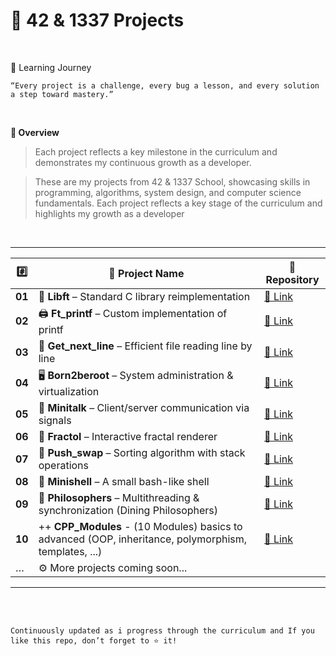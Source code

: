 
# 🚀 42 & 1337 Projects  


<br>

🌱 Learning Journey

    “Every project is a challenge, every bug a lesson, and every solution a step toward mastery.”

<br>

**📖 Overview**


>Each project reflects a key milestone in the curriculum and demonstrates my continuous growth as a developer.


> These are my projects from 42 & 1337 School, showcasing skills in programming, algorithms, system design, and computer science fundamentals. Each project reflects a key stage of the curriculum and highlights my growth as a developer


<br>

---

| #️⃣ | 📂 Project Name | 🔗 Repository |
|----|-----------------|----------------|
| **01** | 🧰 **Libft** – Standard C library reimplementation |[🔗 Link ](https://github.com/achnouri/libft) |
| **02** | 🖨️ **Ft_printf** – Custom implementation of printf | [🔗 Link ](https://github.com/achnouri/ft_printf) |
| **03** | 📜 **Get_next_line** – Efficient file reading line by line | [🔗 Link ](https://github.com/achnouri/get_next_line) |
| **04** | 🖥️ **Born2beroot** – System administration & virtualization | [🔗 Link ](https://github.com/achnouri/Born2beroot) |
| **05** | 📡 **Minitalk** – Client/server communication via signals | [🔗 Link ](https://github.com/achnouri/Minitalk) |
| **06** | 🎨 **Fractol** – Interactive fractal renderer | [🔗 Link ](https://github.com/achnouri/Fractol) |
| **07** | 🔄 **Push_swap** – Sorting algorithm with stack operations | [🔗 Link ](https://github.com/achnouri/Push_swap) |
| **08** | 🐚 **Minishell** – A small bash-like shell | [🔗 Link ](https://github.com/achnouri/minishell-master) |
| **09** | 🤝 **Philosophers** – Multithreading & synchronization (Dining Philosophers) | [🔗 Link ](https://github.com/achnouri/Philosophers) |
| **10** | ++ **CPP_Modules** - (10 Modules) basics to advanced (OOP, inheritance, polymorphism, templates, ...) | [🔗 Link ](https://github.com/achnouri/CPP_Modules) |
| … |  ⚙️ More projects coming soon... 

---


<br><br>

    Continuously updated as i progress through the curriculum and If you like this repo, don’t forget to ⭐ it!
